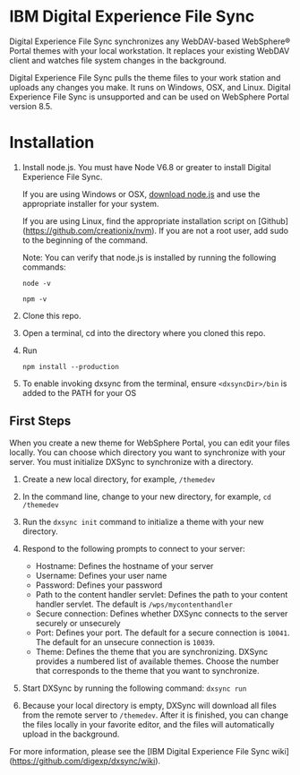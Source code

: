# IBM Digital Experience File Sync
Digital Experience File Sync synchronizes any WebDAV-based WebSphere® Portal themes with your local workstation. It replaces your existing WebDAV client and watches file system changes in the background.

Digital Experience File Sync pulls the theme files to your work station and uploads any changes you make. It runs on Windows, OSX, and Linux. Digital Experience File Sync is unsupported and can be used on WebSphere Portal version 8.5.

# Installation
1. Install node.js. You must have Node V6.8 or greater to install Digital Experience File Sync.  

    If you are using Windows or OSX, [download node.js](https://nodejs.org/download/) and use the appropriate installer for your system.  

    If you are using Linux, find the appropriate installation script on [Github] (https://github.com/creationix/nvm). If you are not a root user, add sudo to the beginning of the command. 

   Note: You can verify that node.js is installed by running the following commands:

     `node -v`

     `npm -v`

2. Clone this repo.

3. Open a terminal, cd into the directory where you cloned this repo.

4. Run 

    `npm install --production`

5. To enable invoking dxsync from the terminal, ensure `<dxsyncDir>/bin` is added to the PATH for your OS  


## First Steps
When you create a new theme for WebSphere Portal, you can edit your files locally. You can choose which directory you want to synchronize with your server. You must initialize DXSync to synchronize with a directory.

1. Create a new local directory, for example, `/themedev`

2. In the command line, change to your new directory, for example, `cd /themedev`

3. Run the `dxsync init` command to initialize a theme with your new directory.

4. Respond to the following prompts to connect to your server:
	* Hostname: Defines the hostname of your server
	* Username: Defines your user name
	* Password: Defines your password
	* Path to the content handler servlet: Defines the path to your content handler servlet. The default is `/wps/mycontenthandler`
	* Secure connection: Defines whether DXSync connects to the server securely or unsecurely
	* Port: Defines your port. The default for a secure connection is `10041`. The default for an unsecure connection is `10039`.
	* Theme: Defines the theme that you are synchronizing. DXSync provides a numbered list of available themes. Choose the number that corresponds to the theme that you want to synchronize.

5. Start DXSync by running the following command: `dxsync run`

6. Because your local directory is empty, DXSync will download all files from the remote server to `/themedev`. After it is finished, you can change the files locally in your favorite editor, and the files will automatically upload in the background.

For more information, please see the [IBM Digital Experience File Sync wiki] (https://github.com/digexp/dxsync/wiki).
